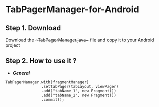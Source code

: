 # TabPagerManager-for-Android

## Step 1. Download
Download the ~~~TabPagerManager.java~~~ file and copy it to your Android project
## Step 2. How to use it ?
- ***General***
~~~
TabPagerManager.with(fragmentManager)
                .setTabPager(tabLayout, viewPager)
                .add("tabName_1", new Fragment())
                .add("tabName_2", new Fragment())
                .commit();
~~~
